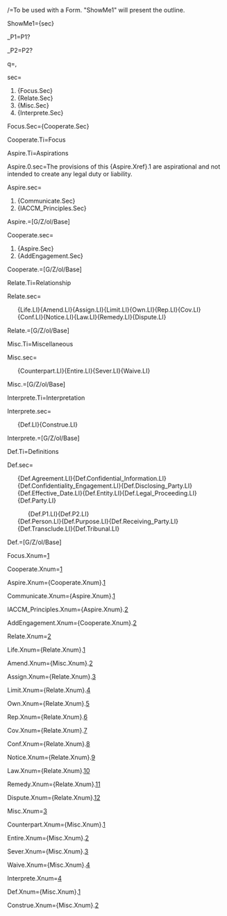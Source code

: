 /=To be used with a Form.  "ShowMe1" will present the outline.

ShowMe1={sec}

_P1=P1?

_P2=P2?

q=,

sec=<ol class="secs-and"><li>{Focus.Sec}<li>{Relate.Sec}<li>{Misc.Sec}<li>{Interprete.Sec}</ol>
  
Focus.Sec={Cooperate.Sec}

Cooperate.Ti=Focus

Aspire.Ti=Aspirations

Aspire.0.sec=The provisions of this {Aspire.Xref}.1 are aspirational and not intended to create any legal duty or liability.

Aspire.sec=<ol class="secs-and"><li>{Communicate.Sec}<li>{IACCM_Principles.Sec}</ol>

Aspire.=[G/Z/ol/Base]

Cooperate.sec=<ol class="secs-and"><li>{Aspire.Sec}<li>{AddEngagement.Sec}</ol>

Cooperate.=[G/Z/ol/Base]  

Relate.Ti=Relationship

Relate.sec=<ol class="secs-and">{Life.LI}{Amend.LI}{Assign.LI}{Limit.LI}{Own.LI}{Rep.LI}{Cov.LI}{Conf.LI}{Notice.LI}{Law.LI}{Remedy.LI}{Dispute.LI}</ol>

Relate.=[G/Z/ol/Base]

Misc.Ti=Miscellaneous

Misc.sec=<ol class="secs-and">{Counterpart.LI}{Entire.LI}{Sever.LI}{Waive.LI}</ol>

Misc.=[G/Z/ol/Base]  


Interprete.Ti=Interpretation

Interprete.sec=<ol class="secs-and">{Def.LI}{Construe.LI}</ol>

Interprete.=[G/Z/ol/Base]

Def.Ti=Definitions

Def.sec=<ul class="secs-and" type="none">{Def.Agreement.LI}{Def.Confidential_Information.LI}{Def.Confidentiality_Engagement.LI}{Def.Disclosing_Party.LI}{Def.Effective_Date.LI}{Def.Entity.LI}{Def.Legal_Proceeding.LI}{Def.Party.LI}<ol>{Def.P1.LI}{Def.P2.LI}</ol>{Def.Person.LI}{Def.Purpose.LI}{Def.Receiving_Party.LI}{Def.Transclude.LI}{Def.Tribunal.LI}</ul>

Def.=[G/Z/ol/Base]

Focus.Xnum=<a href="#Focus.Sec" class="xref">1</a>

Cooperate.Xnum=<a href="#Cooperate.Sec" class="xref">1</a>

Aspire.Xnum={Cooperate.Xnum}.<a href="#Aspire.Sec" class="xref">1</a>

Communicate.Xnum={Aspire.Xnum}.<a href="#Cooperate.Sec" class="xref">1</a>

IACCM_Principles.Xnum={Aspire.Xnum}.<a href="#IACCM_Principles.Sec" class="xref">2</a>

AddEngagement.Xnum={Cooperate.Xnum}.<a href="#AddEngagement.Sec" class="xref">2</a>

Relate.Xnum=<a href="#Relate.Sec" class="xref">2</a>

Life.Xnum={Relate.Xnum}.<a href="#Life.Sec" class="xref">1</a>

Amend.Xnum={Misc.Xnum}.<a href="#Amend.Sec" class="xref">2</a>

Assign.Xnum={Relate.Xnum}.<a href="#Assign.Sec" class="xref">3</a>

Limit.Xnum={Relate.Xnum}.<a href="#Assign.Sec" class="xref">4</a>

Own.Xnum={Relate.Xnum}.<a href="#Own.Sec" class="xref">5</a>

Rep.Xnum={Relate.Xnum}.<a href="#Rep.Sec" class="xref">6</a>

Cov.Xnum={Relate.Xnum}.<a href="#Cov.Sec" class="xref">7</a>

Conf.Xnum={Relate.Xnum}.<a href="#Conf.Sec" class="xref">8</a>

Notice.Xnum={Relate.Xnum}.<a href="#Notice.Sec" class="xref">9</a>

Law.Xnum={Relate.Xnum}.<a href="#Law.Sec" class="xref">10</a>

Remedy.Xnum={Relate.Xnum}.<a href="#Remedy.Sec" class="xref">11</a>

Dispute.Xnum={Relate.Xnum}.<a href="#Dispute.Sec" class="xref">12</a>


Misc.Xnum=<a href="#Misc.Sec" class="xref">3</a>

Counterpart.Xnum={Misc.Xnum}.<a href="#Counterpart.Sec" class="xref">1</a>

Entire.Xnum={Misc.Xnum}.<a href="#Entire.Sec" class="xref">2</a>

Sever.Xnum={Misc.Xnum}.<a href="#Sever.Sec" class="xref">3</a>

Waive.Xnum={Misc.Xnum}.<a href="#Waive.Sec" class="xref">4</a>


Interprete.Xnum=<a href="#Interprete.Sec" class="xref">4</a>

Def.Xnum={Misc.Xnum}.<a href="#.Sec" class="Def.xref">1</a>

Construe.Xnum={Misc.Xnum}.<a href="#Construe.Sec" class="xref">2</a>
